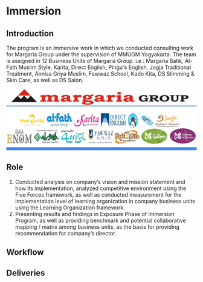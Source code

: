 # Immersion

## Introduction

The program is an immersive work in which we conducted consulting work for Margaria Group under the supervision of MMUGM Yogyakarta. The team is assigned in 12 Business Units of Margaria Group. i.e.: Margaria Batik, Al-Fath Muslim Style, Karita, Direct English, Pingu's English, Jogja Traditional Treatment, Annisa Griya Muslim, Fawwaz School, Kado Kita, DS Slimming & Skin Care, as well as DS Salon.

![](margaria__1_.png)

## Role

1. Conducted analysis on company’s vision and mission statement and how its implementation, analyzed competitive environment using the Five Forces framework, as well as conducted measurement for the  implementation level of learning organization in company business units using the Learning Organization  framework.
2. Presenting results and findings in Exposure Phase of Immersion Program, as well as providing benchmark and potential collaborative mapping / matrix among business units, as the basis for providing recommendation for  company’s director.

## Workflow

## Deliveries
